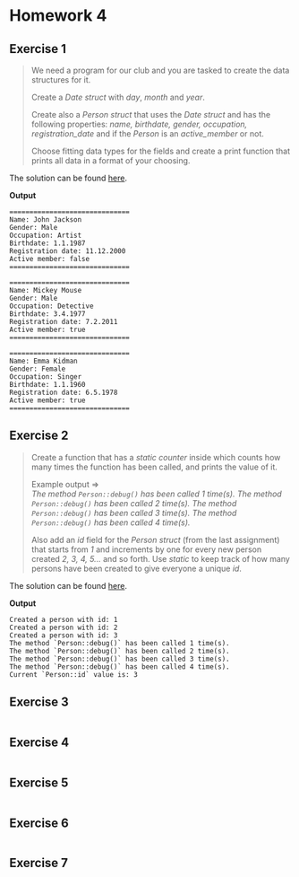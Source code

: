 # Homework 4

## Exercise 1

> We need a program for our club and you are tasked to create the data structures for it.
>
> Create a *Date struct* with *day*, *month* and *year*.
>
> Create also a *Person struct* that uses the *Date struct* and has the following properties: *name, birthdate, gender, occupation, registration_date* and if the *Person* is an *active_member* or not.
>
> Choose fitting data types for the fields and create a print function that prints all data in a format of your choosing.

The solution can be found [here](Exercise_1/).

**Output**

```
==============================
Name: John Jackson
Gender: Male
Occupation: Artist
Birthdate: 1.1.1987
Registration date: 11.12.2000
Active member: false
==============================

==============================
Name: Mickey Mouse
Gender: Male
Occupation: Detective
Birthdate: 3.4.1977
Registration date: 7.2.2011
Active member: true
==============================

==============================
Name: Emma Kidman
Gender: Female
Occupation: Singer
Birthdate: 1.1.1960
Registration date: 6.5.1978
Active member: true
==============================
```

## Exercise 2

> Create a function that has a *static counter* inside which counts how many times the function has been called, and prints the value of it.
>
> Example output =>  
> *The method `Person::debug()` has been called 1 time(s).*
> *The method `Person::debug()` has been called 2 time(s).*
> *The method `Person::debug()` has been called 3 time(s).*
> *The method `Person::debug()` has been called 4 time(s).*
>
> Also add an *id* field for the *Person struct* (from the last assignment) that starts from *1* and increments by one for every new person created *2, 3, 4, 5...* and so forth. Use *static* to keep track of how many persons have been created to give everyone a unique *id*.

The solution can be found [here](Exercise_2/).

**Output**

```
Created a person with id: 1
Created a person with id: 2
Created a person with id: 3
The method `Person::debug()` has been called 1 time(s).
The method `Person::debug()` has been called 2 time(s).
The method `Person::debug()` has been called 3 time(s).
The method `Person::debug()` has been called 4 time(s).
Current `Person::id` value is: 3
```

## Exercise 3

> 

```cpp
```

## Exercise 4

> 

```cpp
```

## Exercise 5

> 

```cpp
```

## Exercise 6

> 

```cpp
```

## Exercise 7

> 

```cpp
```